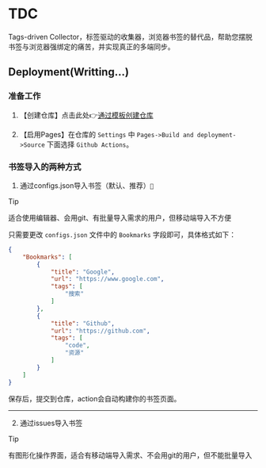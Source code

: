 # TDC
Tags-driven Collector，标签驱动的收集器，浏览器书签的替代品，帮助您摆脱书签与浏览器强绑定的痛苦，并实现真正的多端同步。

## Deployment(Writting...)

### 准备工作

1. 【创建仓库】点击此处👉[通过模板创建仓库](https://github.com/new?template_name=TDC&template_owner=fenglingback)

2. 【启用Pages】在仓库的 `Settings` 中 `Pages->Build and deployment->Source` 下面选择 `Github Actions`。


### 书签导入的两种方式

1. 通过configs.json导入书签（默认、推荐）`🌟`

> [!TIP]  
> 适合使用编辑器、会用git、有批量导入需求的用户，但移动端导入不方便


只需要更改 `configs.json` 文件中的 `Bookmarks` 字段即可，具体格式如下：

```json
{
    "Bookmarks": [
        {
            "title": "Google",
            "url": "https://www.google.com",
            "tags": [
                "搜索"
            ]
        },
        {
            "title": "Github",
            "url": "https://github.com",
            "tags": [
                "code",
                "资源"
            ]
        }
    ]
}
```

保存后，提交到仓库，action会自动构建你的书签页面。

<hr>


2. 通过issues导入书签

> [!TIP]  
> 有图形化操作界面，适合有移动端导入需求、不会用git的用户，但不能批量导入






